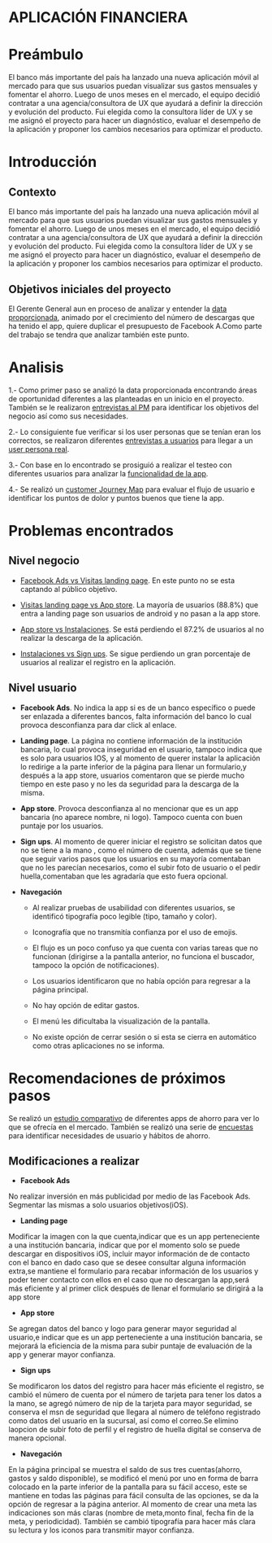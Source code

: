 # APLICACIÓN FINANCIERA

# Preámbulo

El banco más importante del país ha lanzado una nueva aplicación móvil al mercado para que sus usuarios puedan visualizar sus gastos mensuales y fomentar el ahorro. Luego de unos meses en el mercado, el equipo decidió contratar a una agencia/consultora de UX que ayudará a definir la dirección y evolución del producto. Fui elegida como la consultora líder de UX y se me asignó el proyecto para hacer un diagnóstico, evaluar el desempeño de la aplicación y proponer los cambios necesarios para optimizar el producto.


# Introducción

## Contexto

El banco más importante del país ha lanzado una nueva aplicación móvil al mercado para que sus usuarios puedan visualizar sus gastos mensuales y fomentar el ahorro. Luego de unos meses en el mercado, el equipo decidió contratar a una agencia/consultora de UX que ayudará a definir la dirección y evolución del producto. Fui elegida como la consultora líder de UX y se me asignó el proyecto para hacer un diagnóstico, evaluar el desempeño de la aplicación y proponer los cambios necesarios para optimizar el producto.

## Objetivos iniciales del proyecto

 El Gerente General aun en proceso de analizar y entender la [data proporcionada](https://docs.google.com/spreAheets/d/1e9WoTgGdmj8WD4cB2DULiVj8XZcgeEriqoiVdTlq7Lc/edit), animado por el crecimiento del número de descargas que ha tenido el app, quiere duplicar el presupuesto de Facebook A.Como parte del trabajo se tendra que analizar también este punto.

# Analisis  

1.- Como primer paso se analizó  la data proporcionada encontrando áreas de oportunidad diferentes a las planteadas en un inicio en el proyecto. También se le realizaron [entrevistas al PM]( https://drive.google.com/open?id=1Hf8T5QDsbqhFQTEzPc24vOlS0YXvcTWM) para identificar los objetivos del negocio así como sus necesidades. 

2.- Lo consiguiente fue verificar si los user personas que se tenían eran los correctos, se realizaron diferentes [entrevistas a usuarios](https://drive.google.com/drive/folders/1relnTng-jicQMjTSrGZfwSoSuw-_4BLQ?usp=sharing) para llegar a un [user persona real](https://docs.google.com/presentation/d/11ick5lkupOcS-MaVD2vWD47dA1-MUhSFdR6Ebt7GPlo/edit?usp=sharing). 

3.- Con base en lo encontrado se prosiguió a realizar el testeo con diferentes usuarios para analizar la [funcionalidad de la app](https://drive.google.com/drive/folders/1gsopFn_AA5X2NN-5p7fObvqTku7LAN4D).

4.- Se realizó un [customer Journey Map](https://drive.google.com/open?id=1yRMylkS6NsRIP39tYWrGCSK4IVI2fIlGkvOlOsl81Qg) para evaluar el flujo de usuario e   identificar los puntos de dolor y puntos buenos que tiene la app.

# Problemas encontrados

## Nivel negocio 

* [Facebook Ads vs Visitas landing page](https://drive.google.com/open?id=1xTwFuyBB7AVDaMO6fvQBeII36cb9NIT8). En este punto no  se esta captando al público objetivo.

* [Visitas landing page vs App store](https://drive.google.com/open?id=1wSMugeIn4nheEyJc6_uRiJk8LZ27kT5S). La mayoría de usuarios (88.8%) que entra a landing page son usuarios de android y no pasan a la app store.

* [App store vs Instalaciones](https://drive.google.com/open?id=1vhLpsIL8-fBSYqgdtlyhaP0GNr2AlD44). Se está perdiendo el 87.2% de usuarios al no realizar la descarga de la aplicación.

* [Instalaciones vs Sign ups](https://drive.google.com/open?id=1ulCsXIxJs9fOpcBYxC3lJieJifEtl5WM). Se sigue perdiendo un gran porcentaje de usuarios al realizar el registro en la aplicación.

## Nivel usuario

* **Facebook Ads**. No indica la app si es de un banco específico o puede ser enlazada a diferentes bancos, falta información del banco lo cual provoca desconfianza para dar click al enlace.

* **Landing page**. La página no contiene información de la institución bancaria, lo cual provoca inseguridad en el usuario, tampoco indica que es solo para usuarios IOS, y al momento de querer instalar la aplicación lo redirige a la parte inferior de la página para llenar un formulario,y después a la app store, usuarios comentaron que se pierde mucho tiempo en este paso y no les da seguridad para la descarga de la misma.

* **App store**. Provoca desconfianza al no  mencionar que es un app bancaria (no aparece nombre, ni logo). Tampoco cuenta con buen puntaje por los usuarios.

* **Sign ups**. Al momento de querer iniciar el registro se solicitan datos que no se tiene a la mano , como el número de cuenta, además que se tiene que seguir varios pasos que los usuarios en su mayoría comentaban que no les parecían necesarios, como el subir foto de usuario o el pedir huella,comentaban que les agradaría que esto fuera opcional.

* **Navegación**

     - Al realizar pruebas de usabilidad con diferentes usuarios, se identificó tipografía poco legible (tipo, tamaño y color).

     - Iconografía que no transmitía confianza por el uso de emojis.

     - El flujo es un poco confuso ya que cuenta con varias tareas que no funcionan (dirigirse a la pantalla anterior, no funciona el buscador, tampoco la opción de notificaciones). 

     - Los usuarios identificaron que no había opción para regresar a la página principal.

     - No hay opción de editar gastos.

     - El menú les dificultaba la visualización de la pantalla.

     - No  existe opción de cerrar sesión o si esta se cierra en automático como otras aplicaciones no se informa.

# Recomendaciones de próximos pasos

Se realizó un [estudio comparativo](https://drive.google.com/open?id=1yRMylkS6NsRIP39tYWrGCSK4IVI2fIlGkvOlOsl81Qg) de diferentes apps de ahorro para ver lo que se ofrecía en el mercado. También se realizó una serie de [encuestas](https://goo.gl/forms/cwtPTUVeThO3W6703) para identificar necesidades de usuario y hábitos de ahorro.

## Modificaciones a realizar

* **Facebook Ads**

No realizar inversión en más publicidad por medio de las Facebook Ads. Segmentar las mismas a solo usuarios objetivos(iOS).

* **Landing page**

Modificar la imagen con la que cuenta,indicar que es un app perteneciente a una institución bancaria, indicar que por el momento solo se puede descargar en dispositivos iOS, incluir mayor información de de contacto con el banco en dado caso que se desee consultar alguna información extra,se mantiene el formulario para recabar información de los usuarios y poder tener contacto con ellos en el caso que no descargan la app,será más eficiente y al primer click después de llenar el formulario se dirigirá a la app store

* **App store**

Se agregan datos del banco y logo para generar mayor seguridad al usuario,e indicar que es un app perteneciente a una institución bancaria, se mejorará la eficiencia de la misma para subir puntaje de evaluación de la app y generar mayor confianza.

* **Sign ups**

Se modificaron los datos del registro para hacer más eficiente el registro, se cambió el número de cuenta por el número de tarjeta para tener los datos a la mano, se agregó número de nip de la tarjeta para mayor seguridad, se conserva el msn de seguridad que llegara al número de teléfono registrado como datos del usuario en la sucursal, así como el correo.Se elimino laopcion de subir foto de perfil y el registro de huella digital se conserva de manera opcional.

* **Navegación**

En la página principal se muestra el saldo de sus tres cuentas(ahorro, gastos y saldo disponible), se modificó el menú por uno en forma de barra colocado en la parte inferior de la pantalla para su fácil acceso, este se mantiene en todas las páginas para fácil consulta de las opciones, se da la opción de regresar a la página anterior. Al momento de crear una meta las indicaciones son más claras (nombre de meta,monto final, fecha fin de la meta, y periodicidad). También se cambió tipografía para hacer más clara su lectura y los iconos para transmitir mayor confianza.




